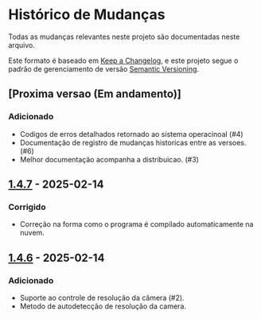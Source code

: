 # Histórico de Mudanças

Todas as mudanças relevantes neste projeto são documentadas neste arquivo.

Este formato é baseado em [Keep a Changelog](https://keepachangelog.com/pt-BR/1.1.0/),
e este projeto segue o padrão de gerenciamento de versão [Semantic Versioning](https://semver.org/lang/pt-BR/).

## [Proxima versao (Em andamento)]

### Adicionado
- Codigos de erros detalhados retornado ao sistema operacinoal (#4)
- Documentação de registro de mudanças historicas entre as versoes. (#6)
- Melhor documentação acompanha a distribuicao. (#3)


## [1.4.7] - 2025-02-14

### Corrigido
- Correção na forma como o programa é compilado automaticamente na nuvem.



## [1.4.6] - 2025-02-14

### Adicionado
- Suporte ao controle de resolução da câmera (#2).
- Metodo de autodetecção de resolução da camera.



[1.5.0]: https://github.com/fvilante/video_frame_saver/compare/v1.4.7...v1.5.0 
[1.4.7]: https://github.com/fvilante/video_frame_saver/compare/v1.4.6...v1.4.7  
[1.4.6]: https://github.com/fvilante/video_frame_saver/compare/v1.4.4...v1.4.6  
[1.4.4]: https://github.com/fvilante/video_frame_saver/compare/v1.4.3...v1.4.4  
[1.4.3]: https://github.com/fvilante/video_frame_saver/compare/v1.4.2...v1.4.3  
[1.4.2]: https://github.com/fvilante/video_frame_saver/compare/v1.4.1...v1.4.2  
[1.4.1]: https://github.com/fvilante/video_frame_saver/compare/v1.4.0...v1.4.1  
[1.4.0]: https://github.com/fvilante/video_frame_saver/compare/v1.0.3...v1.4.0  
[1.0.3]: https://github.com/fvilante/video_frame_saver/compare/v1.0.2...v1.0.3  
[1.0.2]: https://github.com/fvilante/video_frame_saver/compare/v1.0.1...v1.0.2  
[1.0.1]: https://github.com/fvilante/video_frame_saver/compare/v1.0.0...v1.0.1  
[1.0.0]: https://github.com/fvilante/video_frame_saver/releases/tag/v1.0.0  

